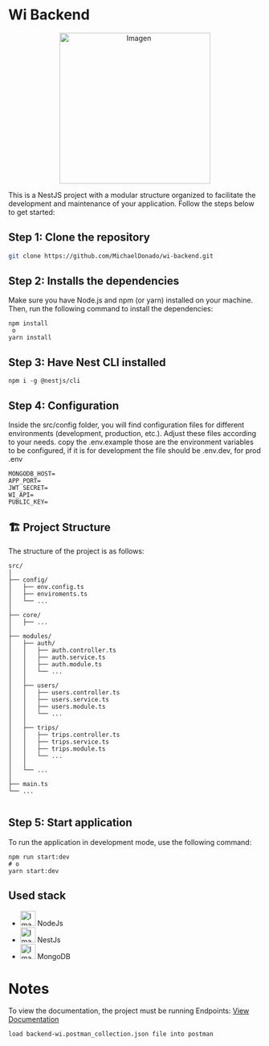 # Wi Backend

<p align="center">
  <img src="https://static.vecteezy.com/system/resources/previews/023/220/729/original/3d-cartoon-design-illustration-of-digital-wallet-and-mobile-banking-application-online-payments-transfer-and-saving-money-concept-png.png" alt="Imagen" width="300" />
</p>


This is a NestJS project with a modular structure organized to facilitate the development and maintenance of your application. Follow the steps below to get started:

## Step  1: Clone the repository
```bash
git clone https://github.com/MichaelDonado/wi-backend.git
```
## Step 2: Installs the dependencies
Make sure you have Node.js and npm (or yarn) installed on your machine. Then, run the following command to install the dependencies:

```
npm install
 o
yarn install
```

## Step 3: Have Nest CLI installed
```
npm i -g @nestjs/cli
```

## Step 4: Configuration

Inside the src/config folder, you will find configuration files for different environments (development, production, etc.). Adjust these files according to your needs.
copy the .env.example those are the environment variables to be configured, if it is for development the file should be .env.dev, for prod .env
```
MONGODB_HOST= 
APP_PORT= 
JWT_SECRET=
WI_API=
PUBLIC_KEY=
```
## 🏗️ Project Structure
The structure of the project is as follows:
```
src/
│
├── config/
│   ├── env.config.ts
│   ├── enviroments.ts
│   └── ...
│
├── core/
│   ├── ...
│
├── modules/
│   ├── auth/
│   │   ├── auth.controller.ts
│   │   ├── auth.service.ts
│   │   ├── auth.module.ts
│   │   └── ...
│   │
│   ├── users/
│   │   ├── users.controller.ts
│   │   ├── users.service.ts
│   │   ├── users.module.ts
│   │   └── ...
│   │
│   ├── trips/
│   │   ├── trips.controller.ts
│   │   ├── trips.service.ts
│   │   ├── trips.module.ts
│   │   └── ...
│   │
│   └── ...
│
├── main.ts
└── ...


```

## Step 5: Start application
To run the application in development mode, use the following command:

```
npm run start:dev
# o
yarn start:dev
```

## Used stack 

- <img src="https://cdn.worldvectorlogo.com/logos/nodejs-1.svg" alt="Imagen" width="30" heigth="30" /> NodeJs
- <img src="https://cdn.worldvectorlogo.com/logos/nestjs.svg" alt="Imagen" width="30" heigth="30" /> NestJs
- <img src="https://cdn.worldvectorlogo.com/logos/mongodb-icon-1.svg" alt="Imagen" width="30" heigth="30" /> MongoDB

# Notes
To view the documentation, the project must be running 
Endpoints:
 <a target="_blank"  href="http://localhost:3000/">View Documentation </a> 
```
load backend-wi.postman_collection.json file into postman 
```

